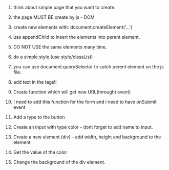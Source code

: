 1. think about simple page that you want to create.
2. the page MUST BE create by js - DOM
3. create new elements with: document.createElement('...')
4. use appendChild to insert the elements into perent element.
5. DO NOT USE the same elements many time.
6. do a simple style (use style/classList)
7. you can use document.querySelector to catch perent element on the js file.
8. add text in the tags!!


1. Create function which will get new URL(throught event) 
2. I need to add this function for the form and i need to have onSubmit event
3. Add a type to the button 


1. Create an input with type color - dont forget to add name to input.
2. Create a new element (div) - add width, height and background to the element
3. Get the value of the color
4. Change the background of the div element.